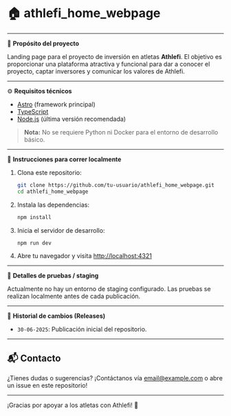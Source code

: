 # 🏠 athlefi_home_webpage

---

🎯 **Propósito del proyecto**

Landing page para el proyecto de inversión en atletas **Athlefi**. El objetivo es proporcionar una plataforma atractiva y funcional para dar a conocer el proyecto, captar inversores y comunicar los valores de Athlefi.

---

⚙️ **Requisitos técnicos**

- [Astro](https://astro.build/) (framework principal)
- [TypeScript](https://www.typescriptlang.org/)
- [Node.js](https://nodejs.org/) (última versión recomendada)

> **Nota:** No se requiere Python ni Docker para el entorno de desarrollo básico.

---

🧪 **Instrucciones para correr localmente**

1. Clona este repositorio:
   ```bash
   git clone https://github.com/tu-usuario/athlefi_home_webpage.git
   cd athlefi_home_webpage
   ```
2. Instala las dependencias:
   ```bash
   npm install
   ```
3. Inicia el servidor de desarrollo:
   ```bash
   npm run dev
   ```
4. Abre tu navegador y visita [http://localhost:4321](http://localhost:4321)

---

🔬 **Detalles de pruebas / staging**

Actualmente no hay un entorno de staging configurado. Las pruebas se realizan localmente antes de cada publicación.

---

📝 **Historial de cambios (Releases)**

- `30-06-2025`: Publicación inicial del repositorio.

---

## 📬 Contacto

¿Tienes dudas o sugerencias? ¡Contáctanos vía [email@example.com](mailto:email@example.com) o abre un issue en este repositorio!

---

¡Gracias por apoyar a los atletas con Athlefi! 🚀
